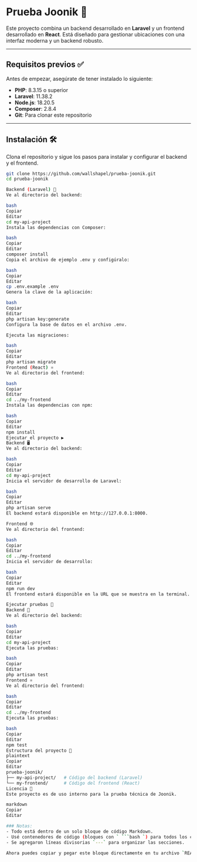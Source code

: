 # Prueba Joonik 🚀

Este proyecto combina un backend desarrollado en **Laravel** y un frontend desarrollado en **React**. Está diseñado para gestionar ubicaciones con una interfaz moderna y un backend robusto.

---

## Requisitos previos ✅

Antes de empezar, asegúrate de tener instalado lo siguiente:

- **PHP**: 8.3.15 o superior
- **Laravel**: 11.38.2
- **Node.js**: 18.20.5
- **Composer**: 2.8.4
- **Git**: Para clonar este repositorio

---

## Instalación 🛠️

Clona el repositorio y sigue los pasos para instalar y configurar el backend y el frontend.

```bash
git clone https://github.com/wallshapel/prueba-joonik.git
cd prueba-joonik

Backend (Laravel) 🐘
Ve al directorio del backend:

bash
Copiar
Editar
cd my-api-project
Instala las dependencias con Composer:

bash
Copiar
Editar
composer install
Copia el archivo de ejemplo .env y configúralo:

bash
Copiar
Editar
cp .env.example .env
Genera la clave de la aplicación:

bash
Copiar
Editar
php artisan key:generate
Configura la base de datos en el archivo .env.

Ejecuta las migraciones:

bash
Copiar
Editar
php artisan migrate
Frontend (React) ⚛️
Ve al directorio del frontend:

bash
Copiar
Editar
cd ../my-frontend
Instala las dependencias con npm:

bash
Copiar
Editar
npm install
Ejecutar el proyecto ▶️
Backend 🖥️
Ve al directorio del backend:

bash
Copiar
Editar
cd my-api-project
Inicia el servidor de desarrollo de Laravel:

bash
Copiar
Editar
php artisan serve
El backend estará disponible en http://127.0.0.1:8000.

Frontend 🌐
Ve al directorio del frontend:

bash
Copiar
Editar
cd ../my-frontend
Inicia el servidor de desarrollo:

bash
Copiar
Editar
npm run dev
El frontend estará disponible en la URL que se muestra en la terminal.

Ejecutar pruebas 🧪
Backend 🐘
Ve al directorio del backend:

bash
Copiar
Editar
cd my-api-project
Ejecuta las pruebas:

bash
Copiar
Editar
php artisan test
Frontend ⚛️
Ve al directorio del frontend:

bash
Copiar
Editar
cd ../my-frontend
Ejecuta las pruebas:

bash
Copiar
Editar
npm test
Estructura del proyecto 📂
plaintext
Copiar
Editar
prueba-joonik/
├── my-api-project/   # Código del backend (Laravel)
└── my-frontend/      # Código del frontend (React)
Licencia 📜
Este proyecto es de uso interno para la prueba técnica de Joonik.

markdown
Copiar
Editar

### Notas:
- Todo está dentro de un solo bloque de código Markdown.
- Usé contenedores de código (bloques con ` ```bash `) para todos los comandos de terminal.
- Se agregaron líneas divisorias `---` para organizar las secciones.

Ahora puedes copiar y pegar este bloque directamente en tu archivo `README.md`. 😊